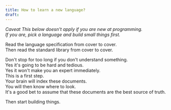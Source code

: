 ```yaml
---
title: How to learn a new language?
draft:
---
```

*Caveat* 
*This below doesn't apply if you are new at programming.*  
*If you are, pick a language and build small things first.*  

Read the language specification from cover to cover.  
Then read the standard library from cover to cover.  

Don't stop for too long if you don't understand something.  
Yes it's going to be hard and tedious.  
Yes it won't make you an expert immediately.  
This is a first step.  
Your brain will index these documents.   
You will then know where to look.   
It's a good bet to assume that these documents are the best source of truth.  

Then start building things.